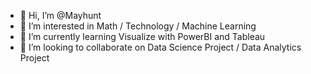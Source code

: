 - 👋 Hi, I’m @Mayhunt
- 👀 I’m interested in Math / Technology / Machine Learning
- 🌱 I’m currently learning Visualize with PowerBI and Tableau
- 💞️ I’m looking to collaborate on Data Science Project / Data Analytics Project

<!---
Mayhunt/Mayhunt is a ✨ special ✨ repository because its `README.md` (this file) appears on your GitHub profile.
You can click the Preview link to take a look at your changes.
--->
